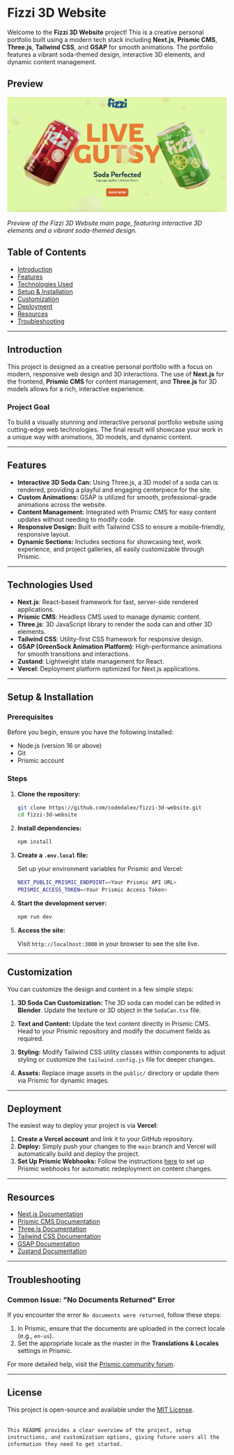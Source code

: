 

# Fizzi 3D Website

Welcome to the **Fizzi 3D Website** project! This is a creative personal portfolio built using a modern tech stack including **Next.js**, **Prismic CMS**, **Three.js**, **Tailwind CSS**, and **GSAP** for smooth animations. The portfolio features a vibrant soda-themed design, interactive 3D elements, and dynamic content management.

## Preview

![Fizzi 3D Website Preview](./image.png)

*Preview of the Fizzi 3D Website main page, featuring interactive 3D elements and a vibrant soda-themed design.*


## Table of Contents

- [Introduction](#introduction)
- [Features](#features)
- [Technologies Used](#technologies-used)
- [Setup & Installation](#setup--installation)
- [Customization](#customization)
- [Deployment](#deployment)
- [Resources](#resources)
- [Troubleshooting](#troubleshooting)

---

## Introduction

This project is designed as a creative personal portfolio with a focus on modern, responsive web design and 3D interactions. The use of **Next.js** for the frontend, **Prismic CMS** for content management, and **Three.js** for 3D models allows for a rich, interactive experience.

### Project Goal

To build a visually stunning and interactive personal portfolio website using cutting-edge web technologies. The final result will showcase your work in a unique way with animations, 3D models, and dynamic content.

---

## Features

- **Interactive 3D Soda Can:** Using Three.js, a 3D model of a soda can is rendered, providing a playful and engaging centerpiece for the site.
- **Custom Animations:** GSAP is utilized for smooth, professional-grade animations across the website.
- **Content Management:** Integrated with Prismic CMS for easy content updates without needing to modify code.
- **Responsive Design:** Built with Tailwind CSS to ensure a mobile-friendly, responsive layout.
- **Dynamic Sections:** Includes sections for showcasing text, work experience, and project galleries, all easily customizable through Prismic.

---

## Technologies Used

- **Next.js**: React-based framework for fast, server-side rendered applications.
- **Prismic CMS**: Headless CMS used to manage dynamic content.
- **Three.js**: 3D JavaScript library to render the soda can and other 3D elements.
- **Tailwind CSS**: Utility-first CSS framework for responsive design.
- **GSAP (GreenSock Animation Platform)**: High-performance animations for smooth transitions and interactions.
- **Zustand**: Lightweight state management for React.
- **Vercel**: Deployment platform optimized for Next.js applications.

---

## Setup & Installation

### Prerequisites

Before you begin, ensure you have the following installed:

- Node.js (version 16 or above)
- Git
- Prismic account

### Steps

1. **Clone the repository:**

   ```bash
   git clone https://github.com/codedalex/fizzi-3d-website.git
   cd fizzi-3d-website
   ```

2. **Install dependencies:**

   ```bash
   npm install
   ```

3. **Create a `.env.local` file:**

   Set up your environment variables for Prismic and Vercel:

   ```bash
   NEXT_PUBLIC_PRISMIC_ENDPOINT=<Your Prismic API URL>
   PRISMIC_ACCESS_TOKEN=<Your Prismic Access Token>
   ```

4. **Start the development server:**

   ```bash
   npm run dev
   ```

5. **Access the site:**

   Visit `http://localhost:3000` in your browser to see the site live.

---

## Customization

You can customize the design and content in a few simple steps:

1. **3D Soda Can Customization:**
   The 3D soda can model can be edited in **Blender**. Update the texture or 3D object in the `SodaCan.tsx` file.

2. **Text and Content:**
   Update the text content directly in Prismic CMS. Head to your Prismic repository and modify the document fields as required.

3. **Styling:**
   Modify Tailwind CSS utility classes within components to adjust styling or customize the `tailwind.config.js` file for deeper changes.

4. **Assets:**
   Replace image assets in the `public/` directory or update them via Prismic for dynamic images.

---

## Deployment

The easiest way to deploy your project is via **Vercel**:

1. **Create a Vercel account** and link it to your GitHub repository.
2. **Deploy:**
   Simply push your changes to the `main` branch and Vercel will automatically build and deploy the project.
3. **Set Up Prismic Webhooks:**
   Follow the instructions [here](https://prismic.io/docs/webhooks) to set up Prismic webhooks for automatic redeployment on content changes.

---

## Resources

- [Next.js Documentation](https://nextjs.org/docs)
- [Prismic CMS Documentation](https://prismic.io/docs)
- [Three.js Documentation](https://threejs.org/docs/)
- [Tailwind CSS Documentation](https://tailwindcss.com/docs)
- [GSAP Documentation](https://greensock.com/docs)
- [Zustand Documentation](https://zustand.docs.pmnd.rs)

---

## Troubleshooting

### Common Issue: "No Documents Returned" Error

If you encounter the error `No documents were returned`, follow these steps:

1. In Prismic, ensure that the documents are uploaded in the correct locale (e.g., `en-us`).
2. Set the appropriate locale as the master in the **Translations & Locales** settings in Prismic.

For more detailed help, visit the [Prismic community forum](https://community.prismic.io/latest).

---

## License

This project is open-source and available under the [MIT License](LICENSE).
```

This README provides a clear overview of the project, setup instructions, and customization options, giving future users all the information they need to get started.
